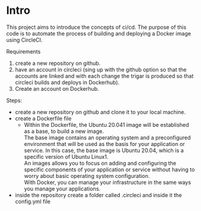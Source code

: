 # Intro
This project aims to introduce the concepts of ci/cd.
The purpose of this code is to automate the process of building and deploying a Docker image using CircleCI.

Requirements
1. create a new repository on github.
2. have an account in circleci (sing up with the github option so that the accounts are linked and with each change the trigar is produced so that circleci builds and deploys in Dockerhub).
4. Create an account on Dockerhub.

Steps:
  - create a new repository on github and clone it to your local machine.
- create a Dockerfile file
    - Within the Dockerfile, the Ubuntu 20.041 image will be established as a base, to build a new image.<br>The base image contains an operating system and a preconfigured environment that will be used as the basis for your application or service. In this case, the base image is Ubuntu 20.04, which is a specific version of Ubuntu Linux1. <br>An images allows you to focus on adding and configuring the specific components of your application or service without having to worry about basic operating system configuration.<br> With Docker, you can manage your infrastructure in the same ways you manage your applications.
- inside the repository create a folder called .circleci and inside it the config.yml file
